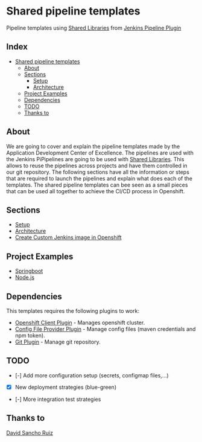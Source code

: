 # Shared pipeline templates

Pipeline templates using [Shared Libraries](https://jenkins.io/doc/book/pipeline/shared-libraries/) from [Jenkins Pipeline Plugin](https://wiki.jenkins.io/display/JENKINS/Pipeline+Plugin)

## Index 

- [Shared pipeline templates](#shared-pipeline-templates)
  * [About](#about)
  * [Sections](#sections)
    + [Setup](sections/setup.md)
    + [Architecture](sections/architecture.md)
  * [Project Examples](#project-examples)
  * [Dependencies](#dependencies)
  * [TODO](#todo)
  * [Thanks to](#thanks-to)

## About
We are going to cover and explain the pipeline templates made by the Application Development Center of Excellence.
The pipelines are used with the Jenkins PiPipelines are going to be used with [Shared Libraries](https://jenkins.io/doc/book/pipeline/shared-libraries/). This allows to reuse the pipelines across projects and have them controlled in our git repository.
The following sections have all the information or steps that are required to launch the pipelines and explain what does each of the templates.
The shared pipeline templates can bee seen as a small pieces that can be used all together to achieve the CI/CD process in Openshift.

## Sections
- [Setup](sections/setup.md)
- [Architecture](sections/architecture.md)
- [Create Custom Jenkins image in Openshift](https://github.com/rhappdev/custom-jenkins-image)

## Project Examples
 - [Springboot](https://github.com/rhappdev/springboot-template)
 - [Node.js](https://github.com/rhappdev/nodejs-template)

 
## Dependencies
This templates requires the following plugins to work:

* [Openshift Client Plugin] - Manages openshift cluster.
* [Config File Provider Plugin] - Manage config files (maven credentials and npm token).
* [Git Plugin] - Manage git repository.

## TODO
 - [-] Add more configuration setup (secrets, configmap files,...)
 - [X] New deployment strategies (blue-green)
 - [-] More integration test strategies

## Thanks to
[David Sancho Ruiz](https://es.linkedin.com/in/dsanchoruiz)

   [Openshift Client Plugin]: <https://github.com/openshift/jenkins-client-plugin>
   [Config File Provider Plugin]: <https://wiki.jenkins.io/display/JENKINS/Config+File+Provider+Plugin>
   [Git Plugin]: <https://wiki.jenkins.io/display/JENKINS/Git+Plugin>
   

